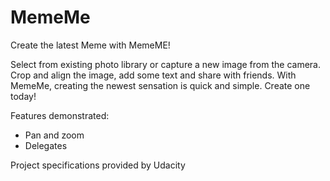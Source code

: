 # MemeMe

Create the latest Meme with MemeME!

Select from existing photo library or capture a new image from the camera. Crop and align the image, add some text and share with friends. With MemeMe, creating the newest sensation is quick and simple. Create one today!

Features demonstrated:

* Pan and zoom
* Delegates

Project specifications provided by Udacity
